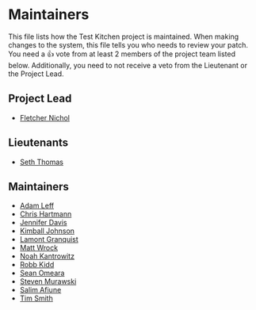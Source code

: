 # Maintainers

This file lists how the Test Kitchen project is maintained. When making changes
to the system, this file tells you who needs to review your patch. You need a :+1: vote
from at least 2 members of the project team listed below. Additionally, you need to not
receive a veto from the Lieutenant or the Project Lead.

## Project Lead

* [Fletcher Nichol](https://github.com/fnichol)

## Lieutenants
* [Seth Thomas](https://github.com/cheeseplus)

## Maintainers

* [Adam Leff](https://github.com/adamleff)
* [Chris Hartmann](https://github.com/chris-rock)
* [Jennifer Davis](https://github.com/iennae)
* [Kimball Johnson](https://github.com/drrk)
* [Lamont Granquist](https://github.com/lamont-granquist)
* [Matt Wrock](https://github.com/mwrock)
* [Noah Kantrowitz](https://github.com/coderanger)
* [Robb Kidd](https://github.com/robbkidd)
* [Sean Omeara](http://github.com/someara)
* [Steven Murawski](http://github.com/smurawski)
* [Salim Afiune](http://github.com/afiune)
* [Tim Smith](http://github.com/tas50)
